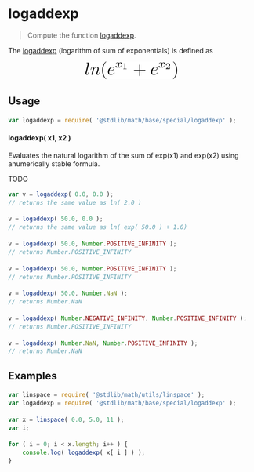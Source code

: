 # logaddexp

> Compute the function [logaddexp][logaddexp].

<section class="intro">

</section>

<section class="intro">

The [logaddexp][logaddexp] (logarithm of sum of exponentials) is defined as

<div class="equation" align="center" data-equation="eq:logaddexp">
    <img src=docs/img/eq_logaddexp.svg alt="Equation for logaddexp function" />
    <br>
</div>

</section>

<section class="usage">

## Usage

```javascript
var logaddexp = require( '@stdlib/math/base/special/logaddexp' );
```

#### logaddexp( x1, x2 )

Evaluates the natural logarithm of the sum of exp(x1) and exp(x2) using anumerically stable formula.

TODO

```javascript
var v = logaddexp( 0.0, 0.0 );
// returns the same value as ln( 2.0 )

v = logaddexp( 50.0, 0.0 );
// returns the same value as ln( exp( 50.0 ) + 1.0)

v = logaddexp( 50.0, Number.POSITIVE_INFINITY );
// returns Number.POSITIVE_INFINITY

v = logaddexp( 50.0, Number.POSITIVE_INFINITY );
// returns Number.POSITIVE_INFINITY

v = logaddexp( 50.0, Number.NaN );
// returns Number.NaN

v = logaddexp( Number.NEGATIVE_INFINITY, Number.POSITIVE_INFINITY );
// returns Number.POSITIVE_INFINITY

v = logaddexp( Number.NaN, Number.POSITIVE_INFINITY );
// returns Number.NaN
```

</section>

<!-- /.usage -->

<!-- Package usage notes. Make sure to keep an empty line after the `section` element and another before the `/section` close. -->

<section class="notes">

</section>

<!-- /.notes -->

<!-- Package usage examples. -->

<section class="examples">

## Examples

```javascript
var linspace = require( '@stdlib/math/utils/linspace' );
var logaddexp = require( '@stdlib/math/base/special/logaddexp' );

var x = linspace( 0.0, 5.0, 11 );
var i;

for ( i = 0; i < x.length; i++ ) {
    console.log( logaddexp( x[ i ] ) );
}
```

</section>

<!-- /.examples -->

<!-- Section to include cited references. If references are included, add a horizontal rule *before* the section. Make sure to keep an empty line after the `section` element and another before the `/section` close. -->

<section class="references">

</section>

<!-- /.references -->

<!-- Section for all links. Make sure to keep an empty line after the `section` element and another before the `/section` close. -->

<section class="links">

[logaddexp]: https://en.wikipedia.org/wiki/LogSumExp

</section>

<!-- /.links -->
